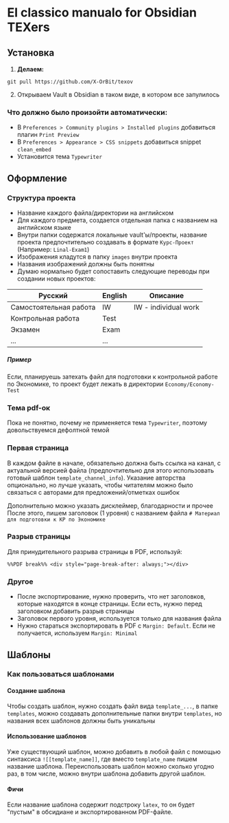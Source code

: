 # El classico manualo for Obsidian TEXers


## Установка

1. **Делаем:**
```
git pull https://github.com/X-OrBit/texov
```
2. Открываем Vault в Obsidian в таком виде, в котором все запулилось

### Что должно было произойти автоматически:
- В `Preferences > Community plugins > Installed plugins` добавиться плагин `Print Preview`
- В `Preferences > Appearance > CSS snippets` добавиться snippet `clean_embed`
- Установится тема `Typewriter`


## Оформление

### Структура проекта
- Название каждого файла/директории на английском
- Для каждого предмета, создается отдельная папка с названием на английском языке
- Внутри папки содержатся локальные vault'ы/проекты, название проекта предпочтительно создавать в формате `Курс-Проект` (Например: `Linal-Exam1`)
- Изображения кладутся в папку `images` внутри проекта
- Названия изображений должны быть понятны
- Думаю нормально будет сопоставить следующие переводы при создании новых проектов:

| Русский                | English | Описание             |
|------------------------|---------|----------------------|
| Самостоятельная работа | IW      | IW - individual work |
| Контрольная работа     | Test    |                      |
| Экзамен                | Exam    |                      |
| ...                    | ...     |                      |

##### Пример
Если, планируешь затехать файл для подготовки к контрольной работе по Экономике, то проект будет лежать в директории `Economy/Economy-Test`

### Тема pdf-ок
Пока не понятно, почему не применяется тема `Typewriter`, поэтому довольствуемся дефолтной темой

### Первая страница
В каждом файле в начале, обязательно должна быть ссылка на канал, с актуальной версией файла (предпочтительно для этого использовать готовый шаблон `template_channel_info`). Указание авторства опционально, но лучше указать, чтобы читателям можно было связаться с авторами для предложений/отметках ошибок

Дополнительно можно указать дисклеймер, благодарности и прочее
После этого, пишем заголовок (1 уровня) с названием файла `# Материал для подготовки к КР по Экономике`

### Разрыв страницы
Для принудительного разрыва страницы в PDF, используй:
```
%%PDF break%% <div style="page-break-after: always;"></div>
```

### Другое
- После экспортирование, нужно проверить, что нет заголовков, которые находятся в конце страницы. Если есть, нужно перед заголовком добавить разрыв страницы
- Заголовок первого уровня, используется только для названия файла
- Нужно стараться экспортировать в PDF с `Margin: Default`. Если не получается, используем `Margin: Minimal`


## Шаблоны

### Как пользоваться шаблонами

#### Создание шаблона
Чтобы создать шаблон, нужно создать файл вида `template_...`, в папке `templates`, можно создавать дополнительные папки внутри `templates`, но названия всех шаблонов должны быть уникальны

#### Использование шаблонов
Уже существующий шаблон, можно добавить в любой файл с помощью синтаксиса `![[template_name]]`, где вместо `template_name` пишем название шаблона. Переиспользовать шаблон можно сколько угодно раз, в том числе, можно внутри шаблона добавить другой шаблон.

#### Фичи
Если название шаблона содержит подстроку `latex`, то он будет "пустым" в обсидиане и экспортированном PDF-файле.